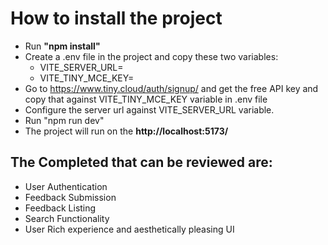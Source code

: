 # How to install the project

- Run **"npm install"**
- Create a .env file in the project and copy these two variables:
  - VITE_SERVER_URL=
  - VITE_TINY_MCE_KEY=
- Go to https://www.tiny.cloud/auth/signup/ and get the free API key and copy that against VITE_TINY_MCE_KEY variable in .env file 
- Configure the server url against VITE_SERVER_URL variable.
- Run "npm run dev"
- The project will run on the **http://localhost:5173/**

## The Completed that can be reviewed are:
- User Authentication
- Feedback Submission
- Feedback Listing
- Search Functionality
- User Rich experience and aesthetically pleasing UI
